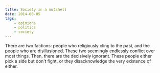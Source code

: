 ```yaml
---
title: Society in a nutshell
date: 2014-08-05
tags:
    - opinions
    - politics
    - society
---
```


There are two factions: people who religiously cling to the past, and the people
who are disillusioned. These two seemingly endlessly conflict over most things.
Then, there are the decisively ignorant. These people either pick a side but
don't fight, or they disacknowledge the very existence of either.
